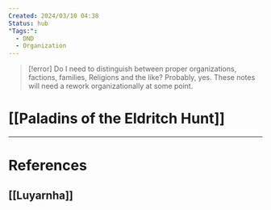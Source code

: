 ```yaml
---
Created: 2024/03/10 04:38
Status: hub
"Tags:":
  - DND
  - Organization
---
```

> [!error] Do I need to distinguish between proper organizations, factions, families, Religions and the like?
> Probably, yes. These notes will need a rework organizationally at some point.

# [[Paladins of the Eldritch Hunt]]

---
# References
## [[Luyarnha]]